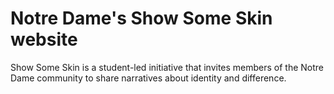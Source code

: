 # Notre Dame's Show Some Skin website
Show Some Skin is a student-led initiative that invites members of the
Notre Dame community to share narratives about identity and difference.
